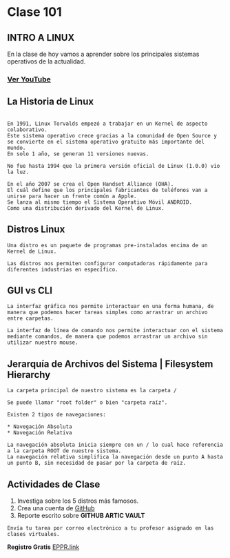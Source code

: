 # Clase 101
## INTRO A LINUX

En la clase de hoy vamos a aprender sobre los principales sistemas operativos de la actualidad.

### [Ver YouTube](https://www.youtube.com/watch?v=ztIxWwyc1VA)

## La Historia de Linux

```

En 1991, Linux Torvalds empezó a trabajar en un Kernel de aspecto colaborativo.
Este sistema operativo crece gracias a la comunidad de Open Source y se convierte en el sistema operativo gratuito más importante del mundo.
En solo 1 año, se generan 11 versiones nuevas.

No fue hasta 1994 que la primera versión oficial de Linux (1.0.0) vio la luz.

En el año 2007 se crea el Open Handset Alliance (OHA).
El cuál define que los principales fabricantes de teléfonos van a unirse para hacer un frente común a Apple.
Se lanza al mismo tiempo el Sistema Operativo Móvil ANDROID.
Como una distribución derivado del Kernel de Linux.

```

## Distros Linux

```
Una distro es un paquete de programas pre-instalados encima de un Kernel de Linux.

Las distros nos permiten configurar computadoras rápidamente para diferentes industrias en específico.

```

## GUI vs CLI

```
La interfaz gráfica nos permite interactuar en una forma humana, de manera que podemos hacer tareas simples como arrastrar un archivo entre carpetas.

La interfaz de línea de comando nos permite interactuar con el sistema mediante comandos, de manera que podemos arrastrar un archivo sin utilizar nuestro mouse.

```

## Jerarquía de Archivos del Sistema | Filesystem Hierarchy

```
La carpeta principal de nuestro sistema es la carpeta /

Se puede llamar "root folder" o bien "carpeta raíz".

Existen 2 tipos de navegaciones:

* Navegación Absoluta
* Navegación Relativa

La navegación absoluta inicia siempre con un / lo cual hace referencia a la carpeta ROOT de nuestro sistema. 
La navegación relativa simplifica la navegación desde un punto A hasta un punto B, sin necesidad de pasar por la carpeta de raíz.

```

## Actividades de Clase

1. Investiga sobre los 5 distros más famosos.
2. Crea una cuenta de [GitHub](https://github.com)
3. Reporte escrito sobre **GITHUB ARTIC VAULT**

```
Envía tu tarea por correo electrónico a tu profesor asignado en las clases virtuales.
```

**Registro Gratis** [EPPR.link](https://eppr.link/)

